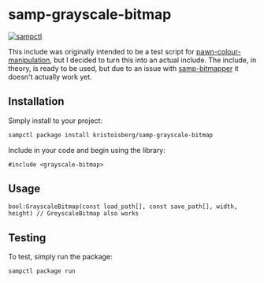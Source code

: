 # samp-grayscale-bitmap

[![sampctl](https://shields.southcla.ws/badge/sampctl-grayscale--bitmap-2f2f2f.svg?style=for-the-badge)](https://github.com/kristoisberg/grayscale-bitmap)

This include was originally intended to be a test script for [pawn-colour-manipulation](https://github.com/kristoisberg/pawn-colour-manipulation), but I decided to turn this into an actual include. The include, in theory, is ready to be used, but due to an issue with [samp-bitmapper](https://github.com/Southclaws/samp-bitmapper) it doesn't actually work yet.


## Installation

Simply install to your project:

```bash
sampctl package install kristoisberg/samp-grayscale-bitmap
```

Include in your code and begin using the library:

```pawn
#include <grayscale-bitmap>
```

## Usage

```pawn
bool:GrayscaleBitmap(const load_path[], const save_path[], width, height) // GreyscaleBitmap also works
```


## Testing

To test, simply run the package:

```bash
sampctl package run
```
